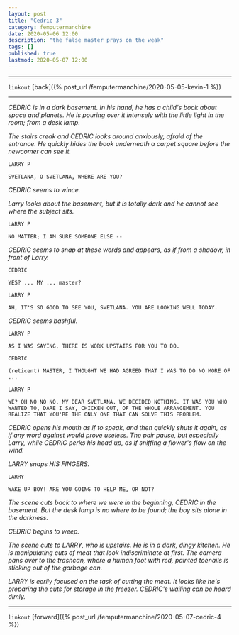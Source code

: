 ```yaml
---
layout: post
title: "Cedric 3"
category: femputermanchine
date: 2020-05-06 12:00
description: "the false master prays on the weak"
tags: []
published: true
lastmod: 2020-05-07 12:00
---
```


*****

`linkout`
[back]({% post_url /femputermanchine/2020-05-05-kevin-1 %})

*****

<i>CEDRIC is in a dark basement. In his hand, he has a child's book about space and planets. He is pouring over it intensely with the little light in the room; from a desk lamp.</i>

<i>The stairs creak and CEDRIC looks around anxiously, afraid of the entrance. He quickly hides the book underneath a carpet square before the newcomer can see it.</i>

```
LARRY P

SVETLANA, O SVETLANA, WHERE ARE YOU?
```

<I>CEDRIC seems to wince.</i>

<i>Larry looks about the basement, but it is totally dark and he cannot see where the subject sits.</i>

```
LARRY P

NO MATTER; I AM SURE SOMEONE ELSE --
```

<I>CEDRIC seems to snap at these words and appears, as if from a shadow, in front of Larry.</i>

```
CEDRIC

YES? ... MY ... master?
```

```
LARRY P

AH, IT'S SO GOOD TO SEE YOU, SVETLANA. YOU ARE LOOKING WELL TODAY.
```

<I>CEDRIC seems bashful.</i>

```
LARRY P

AS I WAS SAYING, THERE IS WORK UPSTAIRS FOR YOU TO DO.
```

```
CEDRIC

(reticent) MASTER, I THOUGHT WE HAD AGREED THAT I WAS TO DO NO MORE OF ... 
```

```
LARRY P

WE? OH NO NO NO, MY DEAR SVETLANA. WE DECIDED NOTHING. IT WAS YOU WHO WANTED TO, DARE I SAY, CHICKEN OUT, OF THE WHOLE ARRANGEMENT. YOU REALIZE THAT YOU'RE THE ONLY ONE THAT CAN SOLVE THIS PROBLEM.
```

<I>CEDRIC opens his mouth as if to speak, and then quickly shuts it again, as if any word against would prove useless. The pair pause, but especially Larry, while CEDRIC perks his head up, as if sniffing a flower's flow on the wind.</i>

<i>LARRY snaps HIS FINGERS.</I>

```
LARRY

WAKE UP BOY! ARE YOU GOING TO HELP ME, OR NOT?
```

<I>The scene cuts back to where we were in the beginning, CEDRIC in the basement. But the desk lamp is no where to be found; the boy sits alone in the darkness.</i>

<i>CEDRIC begins to weep.</i>

<i>The scene cuts to LARRY, who is upstairs. He is in a dark, dingy kitchen. He is manipulating cuts of meat that look indiscriminate at first. The camera pans over to the trashcan, where a human foot with red, painted toenails is sticking out of the garbage can.</i>

<i>LARRY is eerily focused on the task of cutting the meat. It looks like he's preparing the cuts for storage in the freezer. CEDRIC's wailing can be heard dimly.</i>

*****

`linkout`
[forward]({% post_url /femputermanchine/2020-05-07-cedric-4 %})
